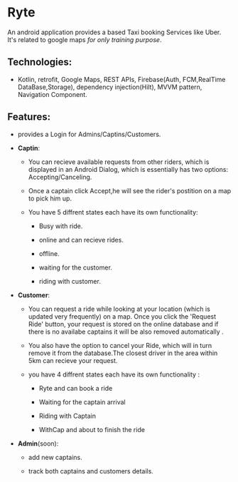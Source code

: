 # Ryte

An android application provides a based Taxi booking Services like Uber. It's related to google maps *for only training purpose*. 

## Technologies:
- Kotlin, retrofit, Google Maps, REST APIs, Firebase(Auth, FCM,RealTime DataBase,Storage),
dependency injection(Hilt), MVVM pattern, Navigation Component.

## Features:
- provides a Login for Admins/Captins/Customers.
	
* **Captin**: 

	- You can recieve available requests from other riders, which is displayed in an Android Dialog, which is essentially has two options: Accepting/Canceling.
	
	- Once a captain click Accept,he will see the rider's postition on a map to pick him up.

	- You have 5 diffrent states each have its own functionality:
	
		 - Busy with ride.
		 
		 - online and can recieve rides. 
		 
		 - offline. 
		 
		 - waiting for the customer.
		 
		 - riding with customer. 
		
		
* **Customer**:

    - You can request a ride while looking at your location (which is updated very frequently) on a map. Once you click the 'Request Ride' button, your request is stored on the online database and if there is no availabe captains it will be also removed automatically . 
		
	- You also have the option to cancel your Ride, which will in turn remove it from the database.The closest driver in the area within 5km can recieve your request.

	- you have 4 diffrent states each have its own functionality :

		- Ryte and can book a ride
			
		- Waiting for the captain arrival 
			
		- Riding with Captain 
			
		- WithCap and about to finish the ride
		 
* **Admin**(soon):

	- add new captains. 

	- track both captains and customers details. 
